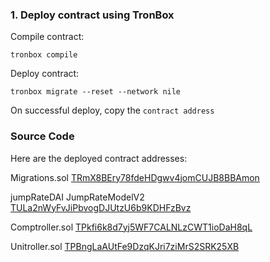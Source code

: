 ### 1. Deploy contract using TronBox

Compile contract:

```
tronbox compile
```

Deploy contract:

```
tronbox migrate --reset --network nile
```

On successful deploy, copy the `contract address`

### Source Code

Here are the deployed contract addresses:

Migrations.sol [TRmX8BEry78fdeHDgwv4jomCUJB8BBAmon](https://nile.tronscan.org/#/contract/TRmX8BEry78fdeHDgwv4jomCUJB8BBAmon)

jumpRateDAI JumpRateModelV2 [TULa2nWyFvJiPbvogDJUtzU6b9KDHFzBvz](https://nile.tronscan.org/#/contract/TULa2nWyFvJiPbvogDJUtzU6b9KDHFzBvz)

Comptroller.sol [TPkfi6k8d7yj5WF7CALNLzCWT1ioDaH8qL](https://nile.tronscan.org/#/contract/TPkfi6k8d7yj5WF7CALNLzCWT1ioDaH8qL)

Unitroller.sol [TPBngLaAUtFe9DzqKJri7ziMrS2SRK25XB](https://nile.tronscan.org/#/contract/TPBngLaAUtFe9DzqKJri7ziMrS2SRK25XB)
